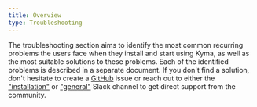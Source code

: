 ```yaml
---
title: Overview
type: Troubleshooting
---
```


The troubleshooting section aims to identify the most common recurring problems the users face when they install and start using Kyma, as well as the most suitable solutions to these problems.
Each of the identified problems is described in a separate document. 
If you don't find a solution, don't hesitate to create a [GitHub](https://github.com/kyma-project/kyma/issues) issue or reach out to either the ["installation"](https://kyma-community.slack.com/messages/CD2HJ0E78) or ["general"](https://kyma-community.slack.com/messages/CBLBESMST) Slack channel to get direct support from the community.
